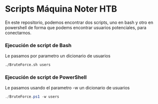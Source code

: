 # Scripts Máquina Noter HTB 

En este repositorio, podemos encontrar dos scripts, uno en bash y otro en powershell de forma que podems encontrar usuarios potenciales, para conectarnos. 

### Ejecución de script de Bash 
Le pasamos por parametro un dicionario de usuarios
```bash
./BruteForce.sh users
```

### Ejecución de script de PowerShell
Le pasamos usando el parametro -w un dicionario de usuarios
```powershell
./BruteForce.ps1 -w users
```
